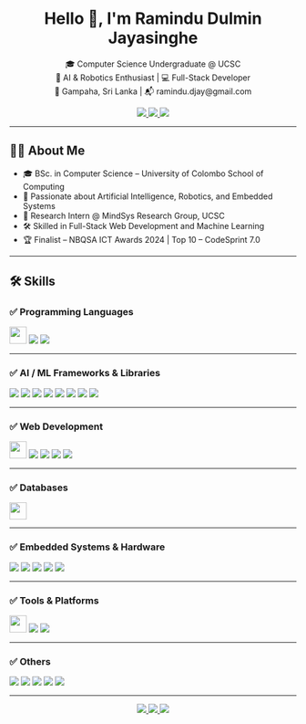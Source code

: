 <h1 align="center">Hello 👋, I'm Ramindu Dulmin Jayasinghe</h1>
<p align="center">
🎓 Computer Science Undergraduate @ UCSC<br/>
🤖 AI & Robotics Enthusiast | 💻 Full-Stack Developer<br/>
📍 Gampaha, Sri Lanka | 📬 ramindu.djay@gmail.com
</p>
<p align="center">
  <a href="https://www.linkedin.com/in/ramindu-dulmin-jayasinghe-234a98221/">
    <img src="https://img.shields.io/badge/LinkedIn-blue?logo=linkedin&logoColor=white" />
  </a>
  <a href="https://github.com/RaminduDJay">
    <img src="https://img.shields.io/badge/GitHub-black?logo=github&logoColor=white" />
  </a>
  <a href="https://medium.com/@ramjaytech">
    <img src="https://img.shields.io/badge/Medium-12100E?logo=medium&logoColor=white" />
  </a>
</p>

---

## 🧑‍💻 About Me

- 🎓 BSc. in Computer Science – University of Colombo School of Computing  
- 🤖 Passionate about Artificial Intelligence, Robotics, and Embedded Systems  
- 🔭 Research Intern @ MindSys Research Group, UCSC  
- 🛠️ Skilled in Full-Stack Web Development and Machine Learning  
- 🏆 Finalist – NBQSA ICT Awards 2024 | Top 10 – CodeSprint 7.0  

---

## 🛠️ Skills

### ✅ Programming Languages
<p align="left">
  <img src="https://skillicons.dev/icons?i=python,r,c,cpp,js,php" height="30"/>
  <img src="https://img.shields.io/badge/Scala-%23DC322F?style=flat&logo=scala&logoColor=white" />
  <img src="https://img.shields.io/badge/GNU_Octave-0790C0?style=flat&logo=gnu&logoColor=white" />
</p>

---

### ✅ AI / ML Frameworks & Libraries
<p align="left">
  <img src="https://img.shields.io/badge/TensorFlow-FF6F00?style=flat&logo=tensorflow&logoColor=white" />
  <img src="https://img.shields.io/badge/PyTorch-EE4C2C?style=flat&logo=pytorch&logoColor=white" />
  <img src="https://img.shields.io/badge/Keras-D00000?style=flat&logo=keras&logoColor=white" />
  <img src="https://img.shields.io/badge/scikit--learn-F7931E?style=flat&logo=scikitlearn&logoColor=white" />
  <img src="https://img.shields.io/badge/OpenCV-5C3EE8?style=flat&logo=opencv&logoColor=white" />
  <img src="https://img.shields.io/badge/YOLO-00FFFF?style=flat&logo=yolo&logoColor=black" />
  <img src="https://img.shields.io/badge/DeepSORT-003366?style=flat&logo=data&logoColor=white" />
  <img src="https://img.shields.io/badge/LangChain-000000?style=flat&logo=openai&logoColor=white" />
</p>

---

### ✅ Web Development
<p align="left">
  <img src="https://skillicons.dev/icons?i=react,nodejs" height="30"/>
  <img src="https://img.shields.io/badge/Express.js-000000?style=flat&logo=express&logoColor=white" />
  <img src="https://img.shields.io/badge/Ant Design-0170FE?style=flat&logo=antdesign&logoColor=white" />
<!--   <img src="https://img.shields.io/badge/Flutter-02569B?style=flat&logo=flutter&logoColor=white" />
  <img src="https://img.shields.io/badge/Firebase-FFCA28?style=flat&logo=firebase&logoColor=black" /> -->
  <img src="https://img.shields.io/badge/Figma-F24E1E?style=flat&logo=figma&logoColor=white" />
  <img src="https://img.shields.io/badge/Draw.io-FF8800?style=flat&logo=diagrams.net&logoColor=white" />
</p>

---

### ✅ Databases
<p align="left">
  <img src="https://skillicons.dev/icons?i=mysql,postgres,mongodb" height="30"/>
</p>

---

### ✅ Embedded Systems & Hardware
<p align="left">
  <img src="https://img.shields.io/badge/Arduino-00979D?style=flat&logo=arduino&logoColor=white" />
  <img src="https://img.shields.io/badge/Raspberry Pi-A22846?style=flat&logo=raspberrypi&logoColor=white" />
  <img src="https://img.shields.io/badge/ESP32-FF4500?style=flat&logo=chip&logoColor=white" />
  <img src="https://img.shields.io/badge/SP Racing F3-0033AA?style=flat&logo=airplane&logoColor=white" />
<!--   <img src="https://img.shields.io/badge/Ultrasonic Sensors-5A5A5A?style=flat&logo=sensor&logoColor=white" /> -->
  <img src="https://img.shields.io/badge/Drone Components-181717?style=flat&logo=drone&logoColor=white" />
</p>

---

### ✅ Tools & Platforms
<p align="left">
  <img src="https://skillicons.dev/icons?i=git,docker,linux" height="30"/>
  <img src="https://img.shields.io/badge/LaTeX-008080?style=flat&logo=latex&logoColor=white" />
<!--   <img src="https://img.shields.io/badge/ROS-22314E?style=flat&logo=ros&logoColor=white" /> -->
  <img src="https://img.shields.io/badge/Cleanflight-FFDD00?style=flat&logo=airplane&logoColor=black" />
</p>

---

### ✅ Others
<p align="left">
  <img src="https://img.shields.io/badge/Pandas-150458?style=flat&logo=pandas&logoColor=white" />
  <img src="https://img.shields.io/badge/NumPy-013243?style=flat&logo=numpy&logoColor=white" />
  <img src="https://img.shields.io/badge/Matplotlib-11557C?style=flat&logo=matplotlib&logoColor=white" />
  <img src="https://img.shields.io/badge/Seaborn-3776AB?style=flat&logo=python&logoColor=white" />
  <img src="https://img.shields.io/badge/UML Diagrams-00599C?style=flat&logo=draw.io&logoColor=white" />
</p>


---

<p align="center">
  <a href="https://www.linkedin.com/in/ramindu-dulmin-jayasinghe-234a98221/">
    <img src="https://img.shields.io/badge/LinkedIn-blue?logo=linkedin&logoColor=white" />
  </a>
  <a href="https://github.com/RaminduDJay">
    <img src="https://img.shields.io/badge/GitHub-black?logo=github&logoColor=white" />
  </a>
  <a href="https://medium.com/@ramjaytech">
    <img src="https://img.shields.io/badge/Medium-12100E?logo=medium&logoColor=white" />
  </a>
</p>
